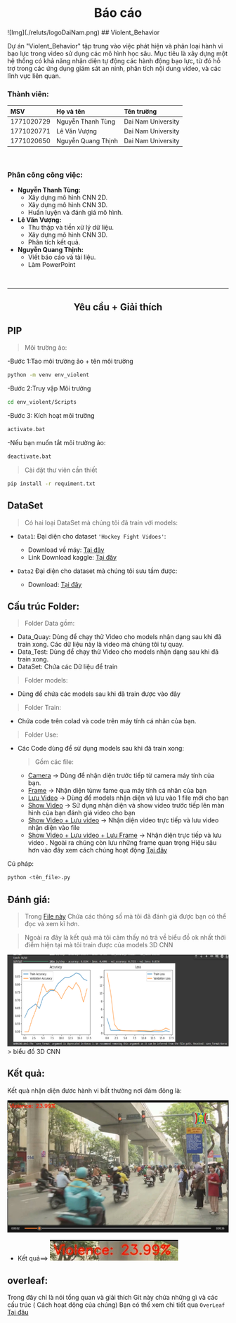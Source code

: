 <center><h1>Báo cáo</h1></center>
![Img](./reluts/logoDaiNam.png)
## Violent_Behavior

Dự án "Violent_Behavior" tập trung vào việc phát hiện và phân loại hành vi bạo lực trong video sử dụng các mô hình học sâu. Mục tiêu là xây dựng một hệ thống có khả năng nhận diện tự động các hành động bạo lực, từ đó hỗ trợ trong các ứng dụng giám sát an ninh, phân tích nội dung video, và các lĩnh vực liên quan.

### Thành viên:

| MSV        | Họ và tên           | Tên trường           |
| :--------- | :------------------ | :------------------- |
| 1771020729 | Nguyễn Thanh Tùng   | Dai Nam University  |
| 1771020771 | Lê Văn Vượng        | Dai Nam University  |
| 1771020650 | Nguyễn Quang Thịnh | Dai Nam University  |
<br>

### Phân công công việc:

* **Nguyễn Thanh Tùng:**
    * Xây dựng mô hình CNN 2D.
    * Xây dựng mô hình CNN 3D.
    * Huấn luyện và đánh giá mô hình.
* **Lê Văn Vượng:**
    * Thu thập và tiền xử lý dữ liệu.
    * Xây dựng mô hình CNN 3D.
    * Phân tích kết quả.
* **Nguyễn Quang Thịnh:**
    * Viết báo cáo và tài liệu.
    * Làm PowerPoint

<br><hr>




<center><h2>Yêu cầu + Giải thích</h2></center>

## PIP
> Môi trường ảo:

-Bước 1:Tao môi trường ảo + tên môi trường
```bash
python -m venv env_violent
```
-Bước 2:Truy vập Môi trường
```bash
cd env_violent/Scripts
```
-Bước 3: Kích hoạt  môi trường
```bash
activate.bat
```
-Nếu bạn muốn tắt môi trường ảo:
```bash
deactivate.bat 
```

>  Cài đặt  thư  viên  cần thiết 

```bash
pip install -r requiment.txt
``` 
## DataSet
>  Có hai loại  DataSet mà chúng tôi đã train với models:
- `Data1`: Đại diện cho dataset `'Hockey Fight Vidoes'`:
  - Download về máy: [Tại đây](./Data/DataSet/Download_Data1.py) 
  - Link Download kaggle: [Tại đây](https://www.kaggle.com/datasets/yassershrief/hockey-fight-vidoes/code)

- `Data2` Đại diện cho dataset mà chúng tôi sưu tầm được:
  - Download: [Tại đây](https://drive.google.com/file/d/1tWyFvSRmyhA_lbGTYzqlWT3_Ctl76Zue/view?usp=sharing)

## Cấu trúc Folder:
>Folder Data gồm:
- Data_Quay: Dùng để chạy thử Video cho models nhận dạng sau khi đã train xong. Các dữ liệu này là video mà chúng tôi tự quay.
- Data_Test: Dùng để chạy thử Video cho models nhận dạng sau khi đã train xong.
- DataSet:  Chứa các Dữ liệu để train

>Folder models:
- Dùng để chứa các models sau khi đã train được vào đây

>Folder Train:
- Chứa code trên colad và code trên máy tính cá nhân của bạn.

>Folder Use:
- Các Code dùng để sử dụng models sau khi đã train xong:
    > Gồm các file:
    - [Camera](./Use/Sử%20dụng%20Model%20Camera%20V1%203D%20CNN.py) -> Dùng để nhận diện trước tiếp từ camera máy tính của bạn.
    - [Frame](./Use/Sử%20dụng%20Model%20Frame%20V2%203D%20CNN.py) -> Nhận diện tùnw fame  qua máy tính cá nhân của bạn
    - [Lưu Video](./Use/Sử%20dụng%20Model%20Video%20V1%203D%20CNN.py) ->  Dùng để models nhận diện và lưu vào 1 file mới cho bạn
    - [Show Video](./Use/Sử%20dụng%20Model%20Video%20V3%203D%20CNN.py) -> Sử dụng nhận diện và show video trước tiếp lên màn hình của bạn đánh giá video cho bạn
    - [Show Video + Lưu video](./Use/Sử%20dụng%20model%20Video%20V3.1%203D%20CNN.py) -> Nhận diện video trực tiếp và lưu video nhận diện vào file
    - [Show Video + Lưu video + Lưu Frame](./Use/Sử%20dụng%20model%20Video%20V3.2%203D%20CNN.py) -> Nhận diện trực tiếp và lưu video . Ngoài ra chúng còn lưu những frame quan trọng Hiệu sâu hơn vào đây xem cách chúng hoạt động [Tại đây](./Use/README.md)

Cú pháp:
```bash
python <tên_file>.py
```
## Đánh giá:
> Trong [File này](./reluts/model%20comparison.docx) Chứa các thông số mà tôi đã đánh giá được bạn có thể đọc và xem kĩ hơn.

> Ngoài ra đây  là kết quả mà tôi cảm thấy nó trả về biểu đồ ok nhất thời điểm hiện tại mà tôi train được của models 3D CNN


![biểu đồ 3D CNN](./reluts/image3D.png) > biểu đồ 3D CNN


## Kết quả: 
Kết quả nhận diện đươc hành vi bất thường nơi đám đông là:

![Img đám đông](./reluts/imageRealTest3D.png)

- Kết quả==> ![img](./reluts/imageResultRealTest3D.png)

## overleaf:


Trong đây chỉ là nói tổng quan và giải thích Git này chứa những gì và các cấu trúc ( Cách hoạt động của chúng) Bạn có thể xem chi tiết qua ``OverLeaf`` [Tại đâu](https://www.overleaf.com/4673122492ptyhpnwpwmpz#bb03c1)